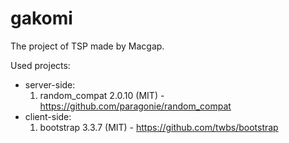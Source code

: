 # gakomi
The project of TSP made by Macgap.

Used projects:
* server-side:
    1. random_compat 2.0.10 (MIT) - https://github.com/paragonie/random_compat
* client-side:
    1. bootstrap 3.3.7 (MIT) - https://github.com/twbs/bootstrap